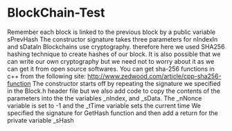 # BlockChain-Test
Remember each block is linked to the previous block by a public variable sPrevHash
The constructor signature takes three parameters for nIndexIn and sDataIn
Blockchains use cryptography. therefore here we used SHA256 hashing technique to create hashes of our block. It is also possible that we can write our own cryptography but we need not to worry about it as we can get it from open source softwares.
You can get sha-256 functions in c++ from the following site: http://www.zedwood.com/article/cpp-sha256-function
The constructor starts off by repeating the signature we specified in the Block.h header file
but we also add code to copy the contents of the parameters into the the variables _nIndex, and _sData. The _nNonce variable is set to -1 and the _tTime variable sets the current time 
We specified the signature for GetHash function and then add a return for the private variable _sHash

